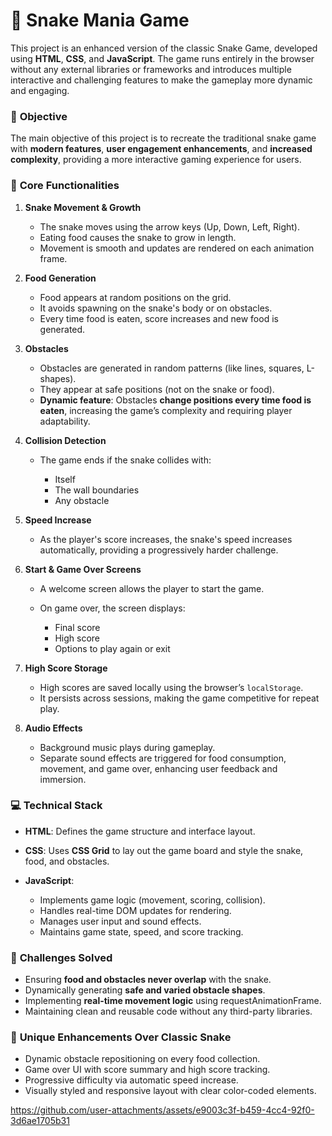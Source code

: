 # 🐍 Snake Mania Game

This project is an enhanced version of the classic Snake Game, developed using **HTML**, **CSS**, and **JavaScript**. The game runs entirely in the browser without any external libraries or frameworks and introduces multiple interactive and challenging features to make the gameplay more dynamic and engaging.

### 🎯 **Objective**

The main objective of this project is to recreate the traditional snake game with **modern features**, **user engagement enhancements**, and **increased complexity**, providing a more interactive gaming experience for users.

### 🔧 **Core Functionalities**

1. **Snake Movement & Growth**

   * The snake moves using the arrow keys (Up, Down, Left, Right).
   * Eating food causes the snake to grow in length.
   * Movement is smooth and updates are rendered on each animation frame.

2. **Food Generation**

   * Food appears at random positions on the grid.
   * It avoids spawning on the snake's body or on obstacles.
   * Every time food is eaten, score increases and new food is generated.

3. **Obstacles**

   * Obstacles are generated in random patterns (like lines, squares, L-shapes).
   * They appear at safe positions (not on the snake or food).
   * **Dynamic feature**: Obstacles **change positions every time food is eaten**, increasing the game’s complexity and requiring player adaptability.

4. **Collision Detection**

   * The game ends if the snake collides with:

     * Itself
     * The wall boundaries
     * Any obstacle

5. **Speed Increase**

   * As the player's score increases, the snake's speed increases automatically, providing a progressively harder challenge.

6. **Start & Game Over Screens**

   * A welcome screen allows the player to start the game.
   * On game over, the screen displays:

     * Final score
     * High score
     * Options to play again or exit

7. **High Score Storage**

   * High scores are saved locally using the browser’s `localStorage`.
   * It persists across sessions, making the game competitive for repeat play.

8. **Audio Effects**

   * Background music plays during gameplay.
   * Separate sound effects are triggered for food consumption, movement, and game over, enhancing user feedback and immersion.

### 💻 **Technical Stack**

* **HTML**: Defines the game structure and interface layout.
* **CSS**: Uses **CSS Grid** to lay out the game board and style the snake, food, and obstacles.
* **JavaScript**:

  * Implements game logic (movement, scoring, collision).
  * Handles real-time DOM updates for rendering.
  * Manages user input and sound effects.
  * Maintains game state, speed, and score tracking.

### 🧠 **Challenges Solved**

* Ensuring **food and obstacles never overlap** with the snake.
* Dynamically generating **safe and varied obstacle shapes**.
* Implementing **real-time movement logic** using requestAnimationFrame.
* Maintaining clean and reusable code without any third-party libraries.

### 🌟 **Unique Enhancements Over Classic Snake**

* Dynamic obstacle repositioning on every food collection.
* Game over UI with score summary and high score tracking.
* Progressive difficulty via automatic speed increase.
* Visually styled and responsive layout with clear color-coded elements.

https://github.com/user-attachments/assets/e9003c3f-b459-4cc4-92f0-3d6ae1705b31




  

